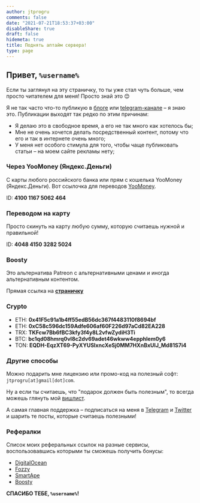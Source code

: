 ```yaml
---
author: jtprogru
comments: false
date: "2021-07-21T18:53:37+03:00"
disableShare: true
draft: false
hidemeta: true
title: Поднять аптайм сервера!
type: page
---
```


## Привет, `%username%`

Если ты заглянул на эту страничку, то ты уже стал чуть больше, чем просто читателем для меня! Просто знай это 😊

Я не так часто что-то публикую в [блоге](https://jtprog.ru) или [telegram-канале](https://ttttt.me/jtprogru_channel) – я знаю это. Публикации выходят так редко по этим причинам:

- Я делаю это в свободное время, а его не так много как хотелось бы;
- Мне не очень хочется делать посредственный контент, потому что его и так в интернете очень много;
- У меня нет особого стимула для того, чтобы чаще публиковать статьи – на моем сайте рекламы нету;

### Через YooMoney (Яндекс.Деньги)

С карты любого российского банка или прям с кошелька YooMoney (Яндекс.Деньги). Вот ссылочка для переводов [YooMoney](https://yoomoney.ru/to/410011675062464/).

ID: **4100 1167 5062 464**

### Переводом на карту

Просто скинуть на карту любую сумму, которую считаешь нужной и правильной!

ID: **4048 4150 3282 5024**

### Boosty

Это альтернатива Patreon с альтернативными ценами и иногда альтернативным контентом.

Прямая ссылка на [**страничку**](https://boosty.to/jtprogru)

### Crypto

- ETH: **0x41F5c91a1b4ff55edB56dc367f4483110f8694bf**
- ETH: **0xC58c596dc159Adfe606af60F226d97aCd82EA228**
- TRX: **TKFcw7Bb6fBC3kfy3f4y8L2vfwZydiH3Ti**
- BTC: **bc1qd08hmrq0vl8c2dv69adet46wkww4epphlem0y6**
- TON: **EQDH-EqzXT69-PyXYUSIxncXeSj0MM7HXnBxUIJ_Md81S7i4**

### Другие способы

Можно подарить мне лицензию или промо-код на полезный софт: `jtprogru[at]gmail[dot]com`.

Ну а если ты считаешь, что "подарок должен быть полезным", то всегда можешь глянуть мой [вишлист](https://mywishboard.com/@jtprogru).

А самая главная поддержка – подписаться на меня в [Telegram](https://ttttt.me/jtprogru_channel) и [Twitter](https://twitter.com/jtprogru) и шарить те посты, которые считаешь полезными!

### Рефералки

Список моих реферальных ссылок на разные сервисы, воспользовавшись которыми ты сможешь получить бонусы:

- [DigitalOcean](https://m.do.co/c/915531dbfa41)
- [Fozzy](https://fozzy.com/aff.php?aff=1116)
- [SmartApe](http://www.smartape.ru/?partner=52369)
- [Boosty](https://boosty.to/jtprogru/ref)

**СПАСИБО ТЕБЕ, `%username%`!**
